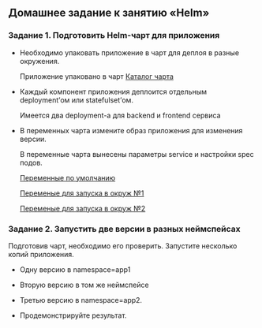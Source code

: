 ## Домашнее задание к занятию «Helm»

### Задание 1. Подготовить Helm-чарт для приложения

  - Необходимо упаковать приложение в чарт для деплоя в разные окружения.

    Приложение упаковано в чарт [Каталог чарта](home-work-app)
    
  - Каждый компонент приложения деплоится отдельным deployment’ом или statefulset’ом.

    Имеется два deployment-а для backend и frontend сервиса

  - В переменных чарта измените образ приложения для изменения версии.

    В переменные чарта вынесены параметры service и настройки spec подов.
    
    [Переменные по умолчанию](values.yaml)
    
    [Переменые для запуска в окруж №1](home-work-app/app1-values.yaml)
    
    [Переменые для запуска в окруж №2](home-work-app/app2-values.yaml)

### Задание 2. Запустить две версии в разных неймспейсах
Подготовив чарт, необходимо его проверить. Запуститe несколько копий приложения.
    
- Одну версию в namespace=app1
    
- Вторую версию в том же неймспейсе
    
- Третью версию в namespace=app2.
    
    
    
- Продемонстрируйте результат.


